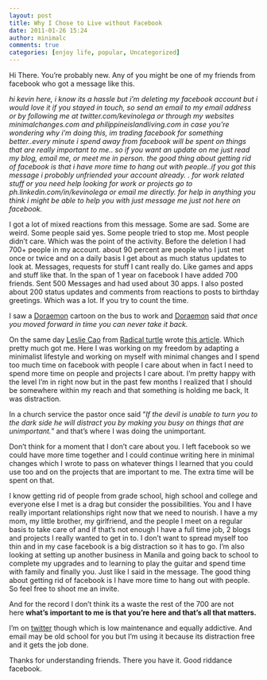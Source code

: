 ```yaml
---
layout: post
title: Why I Chose to Live without Facebook
date: 2011-01-26 15:24
author: minimalc
comments: true
categories: [enjoy life, popular, Uncategorized]
---
```

Hi There. You’re probably new. Any of you might be one of my friends from facebook who got a message like this.

<em>hi kevin here, i know its a hassle but i’m deleting my facebook account but i would love it if you stayed in touch, so send an email to my email address or by following me at twitter.com/kevinolega or through my websites minimalchanges.com and philippineislandliving.com in case you’re wondering why i’m doing this, im trading facebook for something better..every minute i spend away from facebook will be spent on things that are really important to me.. so if you want an update on me just read my blog, email me, or meet me in person. the good thing about getting rid of facebook is that i have more time to hang out with people..if you got this message i probobly unfriended your account already. . for work related stuff or you need help looking for work or projects go to ph.linkedin.com/in/kevinolega or email me directly. for help in anything you think i might be able to help you with just message me just not here on facebook.
</em>

I got a lot of mixed reactions from this message. Some are sad. Some are weird. Some people said yes. Some people tried to stop me. Most people didn’t care. Which was the point of the activity. Before the deletion I had 700+ people in my account. about 90 percent are people who I just met once or twice and on a daily basis I get about as much status updates to look at. Messages, requests for stuff I cant really do. Like games and apps and stuff like that. In the span of 1 year on facebook I have added 700 friends. Sent 500 Messages and had used about 30 apps. I also posted about 200 status updates and comments from reactions to posts to birthday greetings. Which was a lot. If you try to count the time.

I saw a <a href="http://en.wikipedia.org/wiki/Doraemon">Doraemon</a> cartoon on the bus to work and <a href="http://en.wikipedia.org/wiki/Doraemon">Doraemon</a> said <em>that once you moved forward in time you can never take it back.</em>

On the same day <a href="http://twitter.com/#!/LeslieCao">Leslie Cao</a> from <a href="http://radicalturtle.com/">Radical turtle</a> wrote <a href="http://radicalturtle.com/why-i-deleted-my-facebook/">this article</a>. Which pretty much got me. Here I was working on my freedom by adapting a minimalist lifestyle and working on myself with minimal changes and I spend too much time on facebook with people I care about when in fact I need to spend more time on people and projects I care about. I’m pretty happy with the level I’m in right now but in the past few months I realized that I should be somewhere within my reach and that something is holding me back, It was distraction.

In a church service the pastor once said “<em>If the devil is unable to turn you to the dark side he will distract you by making you busy on things that are unimportant.</em>” and that’s where I was doing the unimportant.

Don’t think for a moment that I don’t care about you. I left facebook so we could have more time together and I could continue writing here in minimal changes which I wrote to pass on whatever things I learned that you could use too and on the projects that are important to me. The extra time will be spent on that.

I know getting rid of people from grade school, high school and college and everyone else I met is a drag but consider the possibilities. You and I have really important relationships right now that we need to nourish. I have a my mom, my little brother, my girlfriend, and the people I meet on a regular basis to take care of and if that’s not enough I have a full time job, 2 blogs and projects I really wanted to get in to. I don’t want to spread myself too thin and in my case facebook is a big distraction so it has to go. I’m also looking at setting up another business in Manila and going back to school to complete my upgrades and to learning to play the guitar and spend time with family and finally you. Just like I said in the message. The good thing about getting rid of facebook is I have more time to hang out with people. So feel free to shoot me an invite.

And for the record I don’t think its a waste the rest of the 700 are not here <strong>what’s important to me is that you’re here and that’s all that matters.</strong>

I’m on <a href="http://twitter.com/kevinolega">twitter</a> though which is low maintenance and equally addictive. And email may be old school for you but I’m using it because its distraction free and it gets the job done.

Thanks for understanding friends. There you have it. Good riddance facebook.

